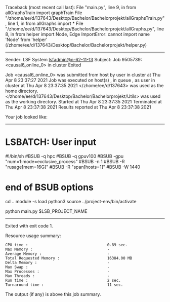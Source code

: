 Traceback (most recent call last):
  File "main.py", line 9, in <module>
    from allGraphsTrain import graphTrain
  File "/zhome/ee/d/137643/Desktop/Bachelor/Bachelorprojekt/allGraphsTrain.py", line 1, in <module>
    from allGraphs import *
  File "/zhome/ee/d/137643/Desktop/Bachelor/Bachelorprojekt/allGraphs.py", line 8, in <module>
    from helper import Node, Edge
ImportError: cannot import name 'Node' from 'helper' (/zhome/ee/d/137643/Desktop/Bachelor/Bachelorprojekt/helper.py)

------------------------------------------------------------
Sender: LSF System <lsfadmin@n-62-11-13>
Subject: Job 9505739: <causal6_online_0> in cluster <dcc> Exited

Job <causal6_online_0> was submitted from host <n-62-30-2> by user <s183905> in cluster <dcc> at Thu Apr  8 23:37:27 2021
Job was executed on host(s) <n-62-11-13>, in queue <gpuv100>, as user <s183905> in cluster <dcc> at Thu Apr  8 23:37:35 2021
</zhome/ee/d/137643> was used as the home directory.
</zhome/ee/d/137643/Desktop/Bachelor/Bachelorprojekt/Utils> was used as the working directory.
Started at Thu Apr  8 23:37:35 2021
Terminated at Thu Apr  8 23:37:38 2021
Results reported at Thu Apr  8 23:37:38 2021

Your job looked like:

------------------------------------------------------------
# LSBATCH: User input
#!/bin/sh
#BSUB -q hpc
#BSUB -q gpuv100
#BSUB -gpu "num=1:mode=exclusive_process"
#BSUB -n 1
#BSUB -R "rusage[mem=16G]"
#BSUB -R "span[hosts=1]"
#BSUB -W 1440
# end of BSUB options
cd ..
module -s load python3
source ../project-env/bin/activate

python main.py $LSB_PROJECT_NAME


------------------------------------------------------------

Exited with exit code 1.

Resource usage summary:

    CPU time :                                   0.89 sec.
    Max Memory :                                 -
    Average Memory :                             -
    Total Requested Memory :                     16384.00 MB
    Delta Memory :                               -
    Max Swap :                                   -
    Max Processes :                              -
    Max Threads :                                -
    Run time :                                   2 sec.
    Turnaround time :                            11 sec.

The output (if any) is above this job summary.


